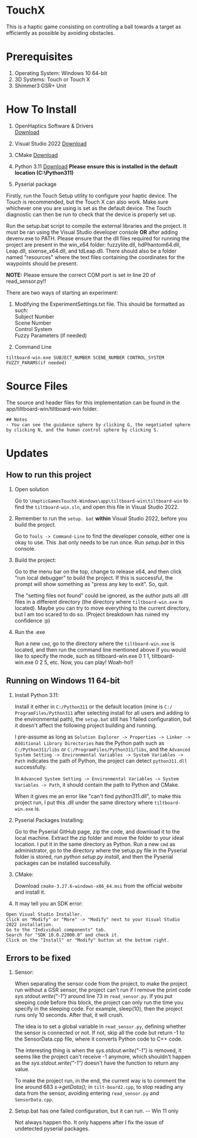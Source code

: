 # TouchX
This is a haptic game consisting on controlling a ball towards a target as efficiently as possible by avoiding obstacles.

# Prerequisites

1. Operating System: Windows 10 64-bit
2. 3D Systems: Touch or Touch X
3. Shimmer3 GSR+ Unit

# How To Install

1. OpenHaptics Software & Drivers<br>
[Download](https://support.3dsystems.com/s/article/OpenHaptics-for-Windows-Developer-Edition-v35?language=en_US)<br>

2. Visual Studio 2022
[Download](https://visualstudio.microsoft.com/vs/)

3. CMake
[Download](https://cmake.org/)

4. Python 3.11
[Download](https://www.python.org/downloads/)
**Please ensure this is installed in the default location (C:\Python311)**

5. Pyserial package

Firstly, run the Touch Setup utility to configure your haptic device. The Touch is recommended, but the Touch X can also work. Make sure whichever one you are using is set as the default device. The Touch diagnostic can then be run to check that the device is properly set up.

Run the setup.bat script to compile the external libraries and the project. It must be ran using the Visual Studio developer console **OR** after adding devenv.exe to PATH.
Please ensure that the dll files required for running the project are present in the win_x64 folder: fuzzylite.dll, hdPhantom64.dll, Leap.dll, sixense_x64.dll, and tdLeap.dll. There should also be a folder named "resources" where the text files containing the coordinates for the waypoints should be present.

**NOTE:** Please ensure the correct COM port is set in line 20 of read_sensor.py!!

There are two ways of starting an experiment:
1. Modifying the ExperimentSettings.txt file. This should be formatted as such:  
Subject Number  
Scene Number  
Control System  
Fuzzy Parameters (if needed)  

2. Command Line
```
tiltboard-win.exe SUBJECT_NUMBER SCENE_NUMBER CONTROL_SYSTEM FUZZY_PARAMS(if needed)
```

# Source Files
The source and header files for this implementation can be found in the app/tiltboard-win/tiltboard-win folder.


``` 
## Notes
- You can see the guidance sphere by clicking G, the negotiated sphere by clicking N, and the human control sphere by clicking S.
```

# Updates
## How to run this project
1. Open solution

    Go to `\HapticGamesTouchX-Windows\app\tiltboard-win\tiltboard-win` to find the `tiltboard-win.sln`, and open this file in Visual Studio 2022.

3. Remember to run the ``setup. bat`` **within** Visual Studio 2022, before you build the project. 

    Go to ``Tools -> Command-Line`` to find the developer console, either one is okay to use. This .bat only needs to be run once. Run *setup.bat* in this console.

5. Build the project:

    Go to the menu bar on the top, change to release x64, and then click "run local debugger" to build the project. If this is successful, the prompt will show something as "press any key to exit". So, quit.
         
    The "setting files not found" could be ignored, as the author puts all .dll files in a different directory (the directory where ``tiltboard-win.exe`` is located). Maybe you can try to move everything to the current directory, but I am too scared to do so. (Project breakdown has ruined my confidence :p)

6. Run the .exe

    Run a new ``cmd``, go to the directory where the ``tiltboard-win.exe`` is located, and then run the command line mentioned above if you would like to specify the mode, such as tiltboard-win.exe 0 1 1, tiltboard-win.exe 0 2 5, etc. Now, you can play! Woah-ho!!

## Running on Windows 11 64-bit
1. Install Python 3.11:

    Install it either in ``C:/Python311`` or the default location (mine is ``C:/ ProgramFiles/Python311`` after selecting install for all users and adding to the environmental path), the ``setup.bat`` still has 1 failed configuration, but it doesn't affect the following project building and running.

    I pre-assume as long as ``Solution Explorer -> Properties -> Linker -> Additional Library Directories`` has the Python path such as ``C:/Python311/libs`` or ``C:/ProgramFiles/Python311/libs``, and the ``Advanced System Setting -> Environmental Variables -> System Variables -> Path`` indicates the path of Python, the project can detect ``python311.dll`` successfully.

    In ``Advanced System Setting -> Environmental Variables -> System Variables -> Path``, it should contain the path to Python and CMake.

    When it gives me an error like "can't find python311.dll", to make this project run, I put this .dll under the same directory where ``tiltboard-win.exe`` is. 

2. Pyserial Packages Installing:

    Go to the Pyserial GitHub page, zip the code, and download it to the local machine. Extract the zip folder and move the folder to your ideal location. I put it in the same directory as Python. Run a new ``cmd`` as administrator, go to the directory where the setup.py file in the Pyserial folder is stored, run *python setup.py install*, and then the Pyserial packages can be installed successfully.

4. CMake:

   Download ``cmake-3.27.6-windows-x86_64.msi`` from the official website and install it.

5. It may tell you an SDK error:
```
Open Visual Studio Installer.
Click on "Modify" or "More" -> "Modify" next to your Visual Studio 2022 installation.
Go to the "Individual components" tab.
Search for "SDK 10.0.22000.0" and check it.
Click on the "Install" or "Modify" button at the bottom right.
```

## Errors to be fixed
1. Sensor:

    When separating the sensor code from the project, to make the project run without a GSR sensor, the project can't run if I remove the print code *sys.stdout.write("-1")* around line 73 in ``read_sensor.py``. If you put sleeping code before this block, the project can only run the time you specify in the sleeping code. For example, sleep(10), then the project runs only 10 seconds. After that, it will crush.
   
    The idea is to set a global variable in ``read_sensor.py``, defining whether the sensor is connected or not. If not, skip all the code but return -1 to the SensorData.cpp file, where it converts Python code to C++ code.
   
    The interesting thing is when the *sys.stdout.write("-1")* is removed, it seems like the project can't receive -1 anymore, which shouldn't happen as the *sys.stdout.write("-1")* doesn't have the function to return any value.

    To make the project run, in the end, the current way is to comment the line around 683 *s->getData();* in ``tilt-board2.cpp``, to stop reading any data from the sensor, avoiding entering ``read_sensor.py`` and ``SensorData.cpp``.

2. Setup.bat has one failed configuration, but it can run. -- Win 11 only
   
    Not always happen tho. It only happens after I fix the issue of undetected pyserial packages.
